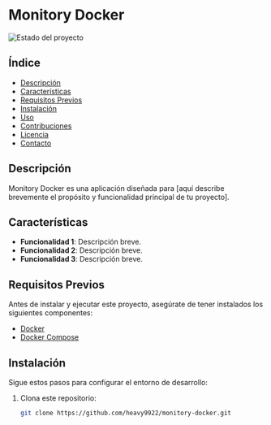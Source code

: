 # Monitory Docker

![Estado del proyecto](https://img.shields.io/badge/STATUS-EN%20DESARROLLO-green)

## Índice

- [Descripción](#descripción)
- [Características](#características)
- [Requisitos Previos](#requisitos-previos)
- [Instalación](#instalación)
- [Uso](#uso)
- [Contribuciones](#contribuciones)
- [Licencia](#licencia)
- [Contacto](#contacto)

## Descripción

Monitory Docker es una aplicación diseñada para [aquí describe brevemente el propósito y funcionalidad principal de tu proyecto].

## Características

- **Funcionalidad 1**: Descripción breve.
- **Funcionalidad 2**: Descripción breve.
- **Funcionalidad 3**: Descripción breve.

## Requisitos Previos

Antes de instalar y ejecutar este proyecto, asegúrate de tener instalados los siguientes componentes:

- [Docker](https://www.docker.com/)
- [Docker Compose](https://docs.docker.com/compose/)

## Instalación

Sigue estos pasos para configurar el entorno de desarrollo:

1. Clona este repositorio:
   ```bash
   git clone https://github.com/heavy9922/monitory-docker.git
